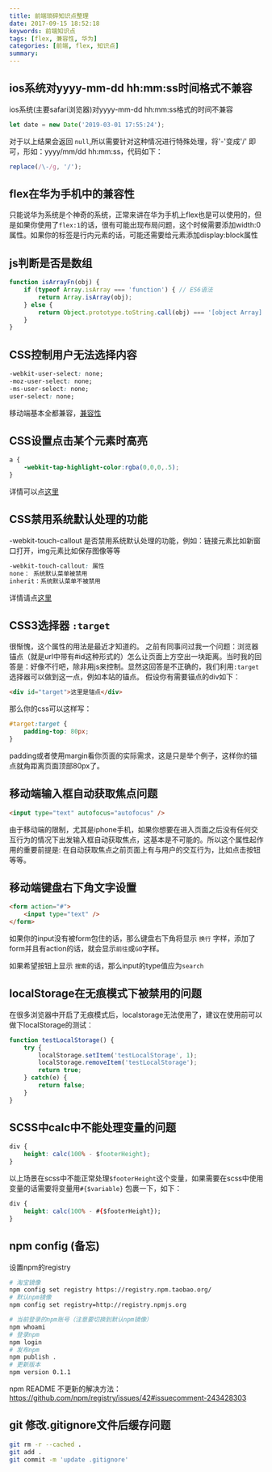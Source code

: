```yaml
---
title: 前端琐碎知识点整理
date: 2017-09-15 18:52:18
keywords: 前端知识点
tags: [flex, 兼容性, 华为]
categories: [前端, flex, 知识点]
summary: 
---
```


<!-- toc -->
## ios系统对yyyy-mm-dd hh:mm:ss时间格式不兼容

ios系统(主要safari浏览器)对yyyy-mm-dd hh:mm:ss格式的时间不兼容
```javascript
let date = new Date('2019-03-01 17:55:24');  
```
对于以上结果会返回 `null`,所以需要针对这种情况进行特殊处理，将'-'变成'/' 即可，形如：yyyy/mm/dd hh:mm:ss，代码如下：
```javascript
replace(/\-/g, '/');
```


## flex在华为手机中的兼容性

只能说华为系统是个神奇的系统，正常来讲在华为手机上flex也是可以使用的，但是如果你使用了`flex:1`的话，很有可能出现布局问题，这个时候需要添加width:0属性。如果你的标签是行内元素的话，可能还需要给元素添加display:block属性

## js判断是否是数组
```javascript
function isArrayFn(obj) {
    if (typeof Array.isArray === 'function') { // ES6语法
        return Array.isArray(obj);
    } else {
        return Object.prototype.toString.call(obj) === '[object Array]';
    }
}
```

## CSS控制用户无法选择内容
```css
-webkit-user-select: none;
-moz-user-select: none;
-ms-user-select: none;
user-select: none;
```
移动端基本全都兼容，[兼容性](http://caniuse.com/#feat=user-select-none)

## CSS设置点击某个元素时高亮
```css
a {
    -webkit-tap-highlight-color:rgba(0,0,0,.5);
}
```
详情可以点[这里](http://www.css88.com/webkit/-webkit-tap-highlight-color/)

## CSS禁用系统默认处理的功能
-webkit-touch-callout
是否禁用系统默认处理的功能，例如：链接元素比如新窗口打开，img元素比如保存图像等等
```css
-webkit-touch-callout: 属性
none： 系统默认菜单被禁用
inherit：系统默认菜单不被禁用
```
详情请点[这里](http://www.css88.com/webkit/-webkit-touch-callout/)

## CSS3选择器 `:target` 
很惭愧，这个属性的用法是最近才知道的。
之前有同事问过我一个问题：浏览器锚点（就是url中带有#id这种形式的）怎么让页面上方空出一块距离。当时我的回答是：好像不行吧，除非用js来控制。显然这回答是不正确的，我们利用`:target`选择器可以做到这一点，例如本站的锚点。
假设你有需要锚点的div如下：
```html
<div id="target">这里是锚点</div>
```
那么你的css可以这样写：
```css
#target:target {
    padding-top: 80px;
}
```
padding或者使用margin看你页面的实际需求，这是只是举个例子，这样你的锚点就角距离页面顶部80px了。

##  移动端输入框自动获取焦点问题

```html
<input type="text" autofocus="autofocus" />
```

由于移动端的限制，尤其是iphone手机，如果你想要在进入页面之后没有任何交互行为的情况下出发输入框自动获取焦点，这基本是不可能的。所以这个属性起作用的重要前提是: 在自动获取焦点之前页面上有与用户的交互行为，比如点击按钮等等。

## 移动端键盘右下角文字设置
```html
<form action="#">
    <input type="text" />
</form>
```
如果你的input没有被form包住的话，那么键盘右下角将显示 `换行` 字样，添加了form并且有action的话，就会显示`前往`或`GO`字样。 

如果希望按钮上显示 `搜索`的话，那么input的type值应为`search`

## localStorage在无痕模式下被禁用的问题

在很多浏览器中开启了无痕模式后，localstorage无法使用了，建议在使用前可以做下localStorage的测试：
```js
function testLocalStorage() {
    try {
        localStorage.setItem('testLocalStorage', 1);
        localStorage.removeItem('testLocalStorage');
        return true;
    } catch(e) {
        return false;
    }
}
```

## SCSS中calc中不能处理变量的问题
```css
div {
    height: calc(100% - $footerHeight);
}
```
以上场景在scss中不能正常处理`$footerHeight`这个变量，如果需要在scss中使用变量的话需要将变量用`#{$variable}` 包裹一下，如下：
```css
div {
    height: calc(100% - #{$footerHeight});
}
```

## npm config (备忘)
设置npm的registry
``` bash
# 淘宝镜像
npm config set registry https://registry.npm.taobao.org/
# 默认npm镜像
npm config set registry=http://registry.npmjs.org

# 当前登录的npm账号（注意要切换到默认npm镜像）
npm whoami
# 登录npm
npm login
# 发布npm
npm publish .
# 更新版本
npm version 0.1.1
```
npm README 不更新的解决方法：https://github.com/npm/registry/issues/42#issuecomment-243428303

## git 修改.gitignore文件后缓存问题
```bash
git rm -r --cached .
git add .
git commit -m 'update .gitignore'
```


